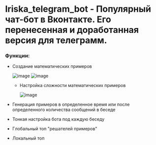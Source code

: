 # Iriska_telegram_bot - Популярный чат-бот в Вконтакте. Его перенесенная и доработанная версия для телеграмм. 
### Функции:

- Создание математических примеров

  ![image](https://github.com/MASTER-KungFu-1/Iriska_telegram_bot/assets/91539990/ed8fb868-dfc7-46c3-b686-fb41729dd1e0)
  ![image](https://github.com/MASTER-KungFu-1/Iriska_telegram_bot/assets/91539990/8e501d1a-22c4-4c98-b5aa-467ba41551f1)


  - Настройка сложности математических примеров
 
    ![image](https://github.com/MASTER-KungFu-1/Iriska_telegram_bot/assets/91539990/b9944989-33a3-48b4-b46e-977622b1f570)



- Генерация примеров в определенное время или после определенного количества сообщений в беседе

- Тонкая настройка бота под каждую беседу

- Глобальный топ "решателей примеров"

- Локальный топ
